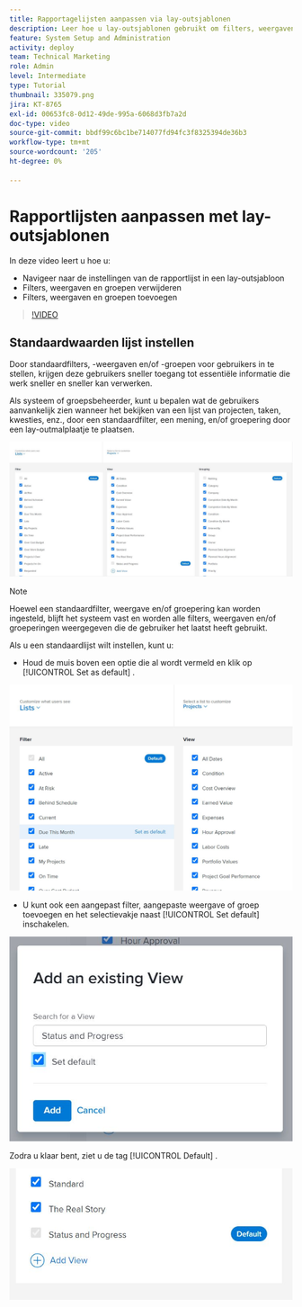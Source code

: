 ```yaml
---
title: Rapportagelijsten aanpassen via lay-outsjablonen
description: Leer hoe u lay-outsjablonen gebruikt om filters, weergaven en groepen toe te voegen en te verwijderen uit de rapportlijsten.
feature: System Setup and Administration
activity: deploy
team: Technical Marketing
role: Admin
level: Intermediate
type: Tutorial
thumbnail: 335079.png
jira: KT-8765
exl-id: 00653fc8-0d12-49de-995a-6068d3fb7a2d
doc-type: video
source-git-commit: bbdf99c6bc1be714077fd94fc3f8325394de36b3
workflow-type: tm+mt
source-wordcount: '205'
ht-degree: 0%

---
```


# Rapportlijsten aanpassen met lay-outsjablonen

In deze video leert u hoe u:

* Navigeer naar de instellingen van de rapportlijst in een lay-outsjabloon
* Filters, weergaven en groepen verwijderen
* Filters, weergaven en groepen toevoegen

>[!VIDEO](https://video.tv.adobe.com/v/335079/?quality=12&learn=on&enablevpops=1)

## Standaardwaarden lijst instellen

Door standaardfilters, -weergaven en/of -groepen voor gebruikers in te stellen, krijgen deze gebruikers sneller toegang tot essentiële informatie die werk sneller en sneller kan verwerken.

Als systeem of groepsbeheerder, kunt u bepalen wat de gebruikers aanvankelijk zien wanneer het bekijken van een lijst van projecten, taken, kwesties, enz., door een standaardfilter, een mening, en/of groepering door een lay-outmalplaatje te plaatsen.

![ het malplaatje van de Lay-out [!UICONTROL Lists] venster ](assets/admin-fund-layout-template-default-lists-1-1.JPG)

>[!NOTE]
>
>Hoewel een standaardfilter, weergave en/of groepering kan worden ingesteld, blijft het systeem vast en worden alle filters, weergaven en/of groeperingen weergegeven die de gebruiker het laatst heeft gebruikt.


Als u een standaardlijst wilt instellen, kunt u:

* Houd de muis boven een optie die al wordt vermeld en klik op [!UICONTROL Set as default] .

![ het malplaatje van de Lay-out [!UICONTROL Lists] venster met [!UICONTROL Set as default] zichtbaar ](assets/admin-fund-layout-template-default-lists-1-2.JPG)

* U kunt ook een aangepast filter, aangepaste weergave of groep toevoegen en het selectievakje naast [!UICONTROL Set default] inschakelen.

![[!UICONTROL Add an existing View] window ](assets/admin-fund-layout-template-default-lists-1-3.JPG)

Zodra u klaar bent, ziet u de tag [!UICONTROL Default] .

![[!UICONTROL Default] naast lijstoptie ](assets/admin-fund-layout-template-default-lists-1-4.JPG)
